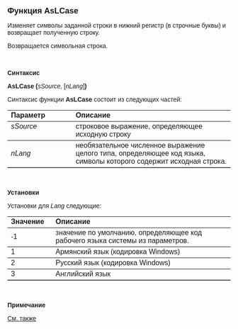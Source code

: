 <html>
<head>
<title>AsLCase</title>
</head>

<body>

<p><font size="4" face="Arial"><strong>Функция AsLCase</strong></font></p>

<p><font face="Arial">Изменяет символы заданной строки в нижний 
регистр (в строчные буквы) и возвращает полученную строку. </font></p>

<p><font face="Arial">Возвращается символьная строка.</font></p>

<p>&nbsp;</p>

<p><font face="Arial"><b>Синтаксис</b></font></p>

<p><font face="Arial"><strong>AsLCase (</strong><em>sSource, </em>[<em>nLang</em>]<strong>)</strong></font></p>

<p><font face="Arial">Синтаксис функции <strong>AsLCase</strong>
состоит из следующих частей:</font></p>

<table border="1" cellPadding="5" cols="2" frame="below" rules="rows">
<TBODY>
  <tr vAlign="top">
    <td class="label" width="29%"><font face="Arial"><b>Параметр</b></font></td>
    <td class="label" width="71%"><font face="Arial"><strong>Описание</strong></font></td>
  </tr>
  <tr vAlign="top">
    <td width="29%"><font face="Arial"><em>sSource</em></font></td>
    <td width="71%"><font face="Arial">строковое выражение, 
	определяющее исходную строку</font></td>
  </tr>
  <tr>
    <td width="29%"><font face="Arial"><em>nLang</em></font></td>
    <td width="71%"><font face="Arial">необязательное численное 
	выражение целого типа, определяющее код языка, символы которого содержит 
	исходная строка.</font></td>
  </tr>
</table>

<p class="label">&nbsp;</p>

<p class="label"><font face="Arial"><b>Установки</b></font></p>

<p><font face="Arial">Установки для <em>Lang</em>
следующие:</font></p>

<table border="1" cellPadding="5" cols="2" frame="below" rules="rows">
<TBODY>
  <tr vAlign="top">
    <td class="label" width="20%"><font face="Arial"><strong>Значение</strong></font></td>
    <td class="label" width="80%"><font face="Arial"><strong>Описание</strong></font></td>
  </tr>
  <tr>
    <td width="20%"><font face="Arial">-1</font></td>
    <td width="80%"><font face="Arial">значение по умолчанию, 
	определяющее код рабочего языка системы из параметров.</font></td>
  </tr>
  <tr>
    <td width="20%"><font face="Arial">1</font></td>
    <td width="80%"><font face="Arial">Армянский язык (кодировка 
	Windows)</font></td>
  </tr>
  <tr vAlign="top">
    <td width="20%"><font face="Arial">2</font></td>
    <td width="80%"><font face="Arial">Русский язык (кодировка 
	Windows)</font></td>
  </tr>
  <tr>
    <td width="20%"><font face="Arial">3</font></td>
    <td width="80%"><font face="Arial">Английский язык </font></td>
  </tr>
</table>

<p class="label">&nbsp;</p>

<p class="label"><font face="Arial"><b>Примечание</b></font></p>

<p class="label"><font face="Arial"><a href="../../../functions.html">
См. также</a></font></p>
</body>
</html>

